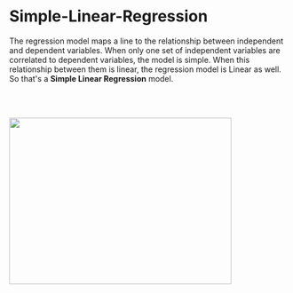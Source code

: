 # Simple-Linear-Regression

The regression model maps a line to the relationship between independent and dependent variables. When only one set of independent variables are correlated to dependent variables, the model is simple. When this relationship between them is linear, the regression model is Linear as well. So that's a **Simple Linear Regression** model.

<br/><br/>




<img src="https://user-images.githubusercontent.com/66460485/126896094-79f345a1-a6b8-4e6d-b7a9-9d71e1d6522f.png" align="center" width="400" height="300" />


